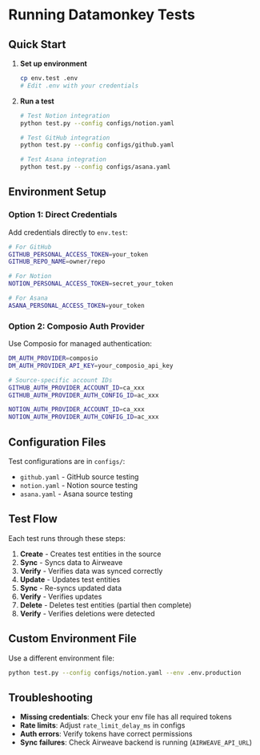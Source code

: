 # Running Datamonkey Tests

## Quick Start

1. **Set up environment**
   ```bash
   cp env.test .env
   # Edit .env with your credentials
   ```

2. **Run a test**
   ```bash
   # Test Notion integration
   python test.py --config configs/notion.yaml
   
   # Test GitHub integration  
   python test.py --config configs/github.yaml
   
   # Test Asana integration
   python test.py --config configs/asana.yaml
   ```

## Environment Setup

### Option 1: Direct Credentials
Add credentials directly to `env.test`:
```bash
# For GitHub
GITHUB_PERSONAL_ACCESS_TOKEN=your_token
GITHUB_REPO_NAME=owner/repo

# For Notion
NOTION_PERSONAL_ACCESS_TOKEN=secret_your_token

# For Asana
ASANA_PERSONAL_ACCESS_TOKEN=your_token
```

### Option 2: Composio Auth Provider
Use Composio for managed authentication:
```bash
DM_AUTH_PROVIDER=composio
DM_AUTH_PROVIDER_API_KEY=your_composio_api_key

# Source-specific account IDs
GITHUB_AUTH_PROVIDER_ACCOUNT_ID=ca_xxx
GITHUB_AUTH_PROVIDER_AUTH_CONFIG_ID=ac_xxx

NOTION_AUTH_PROVIDER_ACCOUNT_ID=ca_xxx  
NOTION_AUTH_PROVIDER_AUTH_CONFIG_ID=ac_xxx
```

## Configuration Files

Test configurations are in `configs/`:
- `github.yaml` - GitHub source testing
- `notion.yaml` - Notion source testing  
- `asana.yaml` - Asana source testing

## Test Flow

Each test runs through these steps:
1. **Create** - Creates test entities in the source
2. **Sync** - Syncs data to Airweave
3. **Verify** - Verifies data was synced correctly
4. **Update** - Updates test entities
5. **Sync** - Re-syncs updated data
6. **Verify** - Verifies updates
7. **Delete** - Deletes test entities (partial then complete)
8. **Verify** - Verifies deletions were detected

## Custom Environment File

Use a different environment file:
```bash
python test.py --config configs/notion.yaml --env .env.production
```

## Troubleshooting

- **Missing credentials**: Check your env file has all required tokens
- **Rate limits**: Adjust `rate_limit_delay_ms` in configs
- **Auth errors**: Verify tokens have correct permissions
- **Sync failures**: Check Airweave backend is running (`AIRWEAVE_API_URL`)
